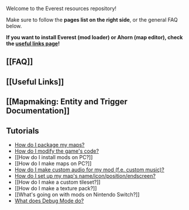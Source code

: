 Welcome to the Everest resources repository!

Make sure to follow the **pages list on the right side**, or the general FAQ below.

**If you want to install Everest (mod loader) or Ahorn (map editor), check the [useful links page](https://github.com/EverestAPI/Resources/wiki/Useful-links)!**

## [[FAQ]]

## [[Useful Links]]

## [[Mapmaking: Entity and Trigger Documentation]]

## Tutorials
- [How do I package my maps?](https://github.com/EverestAPI/Resources/wiki/Mod-Structure)
- [How do I modify the game's code?](https://github.com/EverestAPI/Resources/wiki/Your-First-Code-Mod)
- [[How do I install mods on PC?]]
- [[How do I make maps on PC?]]
- [How do I make custom audio for my mod (f.e. custom music)?](https://github.com/EverestAPI/Resources/wiki/Audio:-How-Tos)
- [How do I set up my map's name/icon/position/endscreen?](https://github.com/EverestAPI/Resources/wiki/How-do-I-set-up-my-map's-metadata%3F)
- [[How do I make a custom tileset?]]
- [[How do I make a texture pack?]]
- [[What's going on with mods on Nintendo Switch?]]
- [What does Debug Mode do?](https://github.com/EverestAPI/Resources/wiki/Debug-Mode)